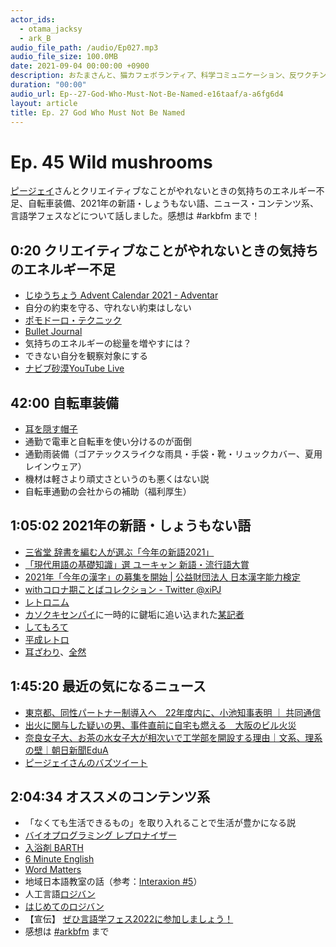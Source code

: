 ```yaml
---
actor_ids:
  - otama_jacksy
  - ark_B
audio_file_path: /audio/Ep027.mp3
audio_file_size: 100.0MB
date: 2021-09-04 00:00:00 +0900
description: おたまさんと、猫カフェボランティア、科学コミュニケーション、反ワクチン監視、ドラえもん、絶滅動物は蘇らせるべきか、ミッドサマー、保護猫のススメなどについて話しました。
duration: "00:00"
audio_url: Ep--27-God-Who-Must-Not-Be-Named-e16taaf/a-a6fg6d4
layout: article
title: Ep. 27 God Who Must Not Be Named
---
```


# Ep. 45 Wild mushrooms

[ピージェイ](https://twitter.com/xiPJ)さんとクリエイティブなことがやれないときの気持ちのエネルギー不足、自転車装備、2021年の新語・しょうもない語、ニュース・コンテンツ系、言語学フェスなどについて話しました。感想は #arkbfm まで！

## 0:20 クリエイティブなことがやれないときの気持ちのエネルギー不足

* [じゆうちょう Advent Calendar 2021 - Adventar](https://adventar.org/calendars/6310)
* 自分の約束を守る、守れない約束はしない
* [ポモドーロ・テクニック](https://ja.wikipedia.org/wiki/%E3%83%9D%E3%83%A2%E3%83%89%E3%83%BC%E3%83%AD%E3%83%BB%E3%83%86%E3%82%AF%E3%83%8B%E3%83%83%E3%82%AF)
* [Bullet Journal](https://bulletjournal.com/pages/learn)
* 気持ちのエネルギーの総量を増やすには？
* できない自分を観察対象にする
* [ナビブ砂漠YouTube Live](https://www.youtube.com/watch?v=ydYDqZQpim8)

## 42:00 自転車装備

* [耳を隠す帽子](https://amzn.to/3sn1bOQ)
* 通勤で電車と自転車を使い分けるのが面倒
* 通勤雨装備（ゴアテックスライクな雨具・手袋・靴・リュックカバー、夏用レインウェア）
* 機材は軽さより頑丈さというのも悪くはない説
* 自転車通勤の会社からの補助（福利厚生）

## 1:05:02 2021年の新語・しょうもない語

* [三省堂 辞書を編む人が選ぶ「今年の新語2021」](https://dictionary.sanseido-publ.co.jp/shingo/2021/)
* [「現代用語の基礎知識」選 ユーキャン 新語・流行語大賞](https://www.jiyu.co.jp/singo/)
* [2021年「今年の漢字」の募集を開始 | 公益財団法人 日本漢字能力検定](https://www.kanken.or.jp/kanji2021/)
* [withコロナ期ことばコレクション - Twitter @xiPJ](https://twitter.com/i/events/1284707867048570880?s=20)
* [レトロニム](https://ja.wikipedia.org/wiki/%E3%83%AC%E3%83%88%E3%83%AD%E3%83%8B%E3%83%A0)
* [カソクキセンパイ](https://twitter.com/AccSempai)に一時的に鍵垢に追い込まれた[某記者](https://twitter.com/nonbeepanda)
* [してもろて](https://kotowaka.com/young/shitemorote/)
* [平成レトロ](https://news.yahoo.co.jp/articles/249d2cde1ac671f815dc7fdef9274859b176e07e)
* [耳ざわり](https://www.bunka.go.jp/prmagazine/rensai/kotoba/kotoba_004.html)、[全然](https://style.nikkei.com/article/DGXBZO37057770W1A201C1000000/)

## 1:45:20 最近の気になるニュース

* [東京都、同性パートナー制導入へ　22年度内に、小池知事表明 ｜ 共同通信](https://nordot.app/840911614727651328?c=39546741839462401)
* [出火に関与した疑いの男、事件直前に自宅も燃える　大阪のビル火災](https://news.yahoo.co.jp/articles/5f2a263416aa3dd92585960e18628fe995d9bddb)
* [奈良女子大、お茶の水女子大が相次いで工学部を開設する理由｜文系、理系の壁｜朝日新聞EduA](https://www.asahi.com/edua/article/14470096?p=1)
* [ピージェイさんのバズツイート](https://twitter.com/xiPJ/status/1455154638563332103)

## 2:04:34 オススメのコンテンツ系

* 「なくても生活できるもの」を取り入れることで生活が豊かになる説
* [バイオプログラミング レプロナイザー](https://amzn.to/32jD5to)
* [入浴剤 BARTH](https://amzn.to/3Fh34A5)
* [6 Minute English](https://www.bbc.co.uk/learningenglish/english/features/6-minute-english)
* [Word Matters](https://digital.nepr.net/podcasthub/word-matters/)
* 地域日本語教室の話（参考：[Interaxion #5](https://interaxion-podcast.github.io/5)）
* 人工言語[ロジバン](https://ja.wikipedia.org/wiki/%E3%83%AD%E3%82%B8%E3%83%90%E3%83%B3)
* [はじめてのロジバン](https://cogas.github.io/hajiloji/)
* 【宣伝】 [ぜひ言語学フェス2022に参加しましょう！](https://sites.google.com/view/lingfes2022/)
* 感想は [#arkbfm](https://twitter.com/hashtag/arkbfm) まで